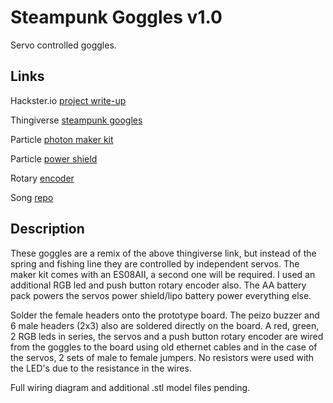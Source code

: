 # Steampunk Goggles v1.0
Servo controlled goggles.

## Links

Hackster.io [project write-up](https://www.hackster.io/justin-revelstoke/3d-printed-mechanized-steampunk-iris-goggles-8f17c9)

Thingiverse [steampunk googles](https://www.thingiverse.com/thing:1833286)

Particle [photon maker kit](https://store.particle.io/products/particle-maker-kit)

Particle [power shield](https://store.particle.io/collections/accessories/products/power-shield-with-headers)

Rotary [encoder](https://www.amazon.com/DIYhz-Rotary-Encoder-Digital-Potentiometer/dp/B07D3DF8TK)

Song [repo](https://github.com/robsoncouto/arduino-songs)

## Description

These goggles are a remix of the above thingiverse link, but instead of the spring and 
fishing line they are controlled by independent servos.
The maker kit comes with an ES08AII, a second one will be required. I used an additional
RGB led and push button rotary encoder also.
The AA battery pack powers the servos power shield/lipo battery power everything else.

Solder the female headers onto the prototype board.
The peizo buzzer and 6 male headers (2x3) also are soldered directly on the board.
A red, green, 2 RGB leds in series, the servos and a push button rotary encoder are wired
from the goggles to the board using old ethernet cables and in the case of the servos, 
2 sets of male to female jumpers. No resistors were used with the LED's due to the resistance
in the wires.

Full wiring diagram and additional .stl model files pending.
